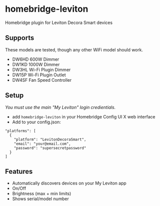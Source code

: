 # homebridge-leviton
Homebridge plugin for Leviton Decora Smart devices

## Supports
These models are tested, though any other WiFi model should work.
- DW6HD 600W Dimmer
- DW1KD 1000W Dimmer
- DW3HL Wi-Fi Plugin Dimmer 
- DW15P Wi-Fi Plugin Outlet
- DW4SF Fan Speed Controller

## Setup
*You must use the main "My Leviton" login credientials.*
- add `homebridge-leviton` in your Homebridge Config UI X web interface
- Add to your config.json: 

```
"platforms": [
  {
    "platform": "LevitonDecoraSmart",
    "email": "your@email.com",
    "password": "supersecretpassword"
  }
]
```

## Features
- Automatically discovers devices on your My Leviton app
- On/Off
- Brightness (max + min limits)
- Shows serial/model number
